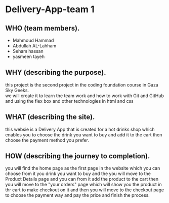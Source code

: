 # Delivery-App-team 1

## WHO (team members).
<ul>
    <li>Mahmoud Hammad</li>
    <li>Abdullah AL-Lahham</li>
    <li>Seham hassan</li>
    <li>yasmeen tayeh</li>
</ul>

## WHY (describing the purpose).

this project is the second project in the coding foundation course in Gaza Sky Geeks.   
we will create it to learn the team work and how to work with Git and GitHub and using the flex box and other technologies in html and css

## WHAT (describing the site).

this websie is a Delivery App that is created for a hot drinks shop which enables you to choose the drink you want to buy and add it to the cart then choose the payment method you prefer.

## HOW (describing the journey to completion).

you will find the home page as the first page in the website which you can choose from it you drink you want to buy and the you will move to the Product Details page and you can from it add the product to the cart then you will move to the "your orders" page which will show you the product in thr cart to make checkout on it and then you will move to the checkout page to choose the payment way and pay the price and finish the process. 

